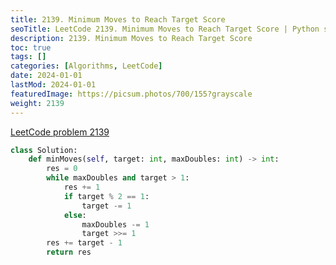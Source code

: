 ```yaml
---
title: 2139. Minimum Moves to Reach Target Score
seoTitle: LeetCode 2139. Minimum Moves to Reach Target Score | Python solution and explanation
description: 2139. Minimum Moves to Reach Target Score
toc: true
tags: []
categories: [Algorithms, LeetCode]
date: 2024-01-01
lastMod: 2024-01-01
featuredImage: https://picsum.photos/700/155?grayscale
weight: 2139
---
```


[LeetCode problem 2139](https://leetcode.com/problems/minimum-moves-to-reach-target-score/)

```python
class Solution:
    def minMoves(self, target: int, maxDoubles: int) -> int:
        res = 0
        while maxDoubles and target > 1:
            res += 1
            if target % 2 == 1:
                target -= 1
            else:
                maxDoubles -= 1
                target >>= 1
        res += target - 1
        return res

```
